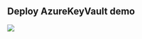 

## Deploy AzureKeyVault demo
<a href="https://portal.azure.com/#create/Microsoft.Template/uri/https://raw.githubusercontent.com/s-innovations/S-Innovations.Azure.Demos/master/src/AzureKeyVaultDemo.Deploy/Templates/WebSite.json" target="_blank">
    <img src="http://azuredeploy.net/deploybutton.png"/>
</a>